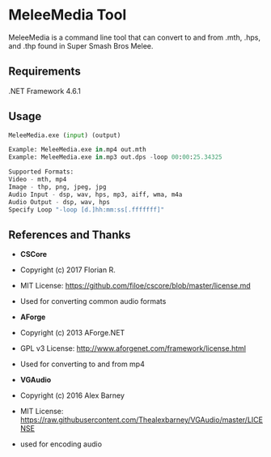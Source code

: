 # MeleeMedia Tool

MeleeMedia is a command line tool that can convert to and from .mth, .hps, and .thp found in Super Smash Bros Melee.

## Requirements

.NET Framework 4.6.1

## Usage

```python
MeleeMedia.exe (input) (output)

Example: MeleeMedia.exe in.mp4 out.mth
Example: MeleeMedia.exe in.mp3 out.dps -loop 00:00:25.34325

Supported Formats:
Video - mth, mp4
Image - thp, png, jpeg, jpg
Audio Input - dsp, wav, hps, mp3, aiff, wma, m4a
Audio Output - dsp, wav, hps
Specify Loop "-loop [d.]hh:mm:ss[.fffffff]"
```

## References and Thanks

* **CSCore**
* Copyright (c) 2017 Florian R.
* MIT License: https://github.com/filoe/cscore/blob/master/license.md
* Used for converting common audio formats


* **AForge**
* Copyright (c) 2013 AForge.NET
* GPL v3 License: http://www.aforgenet.com/framework/license.html
* Used for converting to and from mp4


* **VGAudio**
* Copyright (c) 2016 Alex Barney
* MIT License: https://raw.githubusercontent.com/Thealexbarney/VGAudio/master/LICENSE
* used for encoding audio
